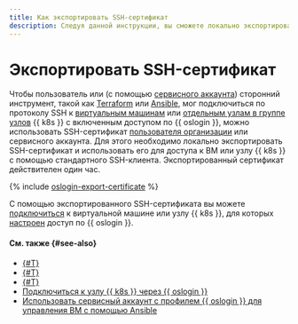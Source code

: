 ```yaml
---
title: Как экспортировать SSH-сертификат
description: Следуя данной инструкции, вы сможете локально экспортировать SSH-сертификат, чтобы использовать его для подключения через {{ oslogin }} к виртуальным машинам, для которых настроен доступ по {{ oslogin }}.
---
```


# Экспортировать SSH-сертификат

Чтобы пользователь или (с помощью [сервисного аккаунта](../../../iam/concepts/users/service-accounts.md)) сторонний инструмент, такой как [Terraform](https://www.terraform.io/) или [Ansible](https://www.ansible.com/), мог подключиться по протоколу SSH к [виртуальным машинам](../../concepts/vm.md#project) или [отдельным узлам в группе узлов](../../../managed-kubernetes/concepts/index.md#node-group) {{ k8s }} с включенным доступом по {{ oslogin }}, можно использовать SSH-сертификат [пользователя организации](../../../organization/concepts/membership.md) или сервисного аккаунта. Для этого необходимо локально экспортировать SSH-сертификат и использовать его для доступа к ВМ или узлу {{ k8s }} с помощью стандартного SSH-клиента. Экспортированный сертификат действителен один час.

{% include [oslogin-export-certificate](../../../_includes/compute/oslogin-export-certificate.md) %}

С помощью экспортированного SSH-сертификата вы можете [подключиться](./os-login.md#connect-with-ssh-client) к виртуальной машине или узлу {{ k8s }}, для которых [настроен](../vm-control/vm-update.md#enable-oslogin-access) доступ по {{ oslogin }}.

#### См. также {#see-also}

* [{#T}](../../../organization/operations/os-login-access.md)
* [{#T}](../../../organization/operations/add-ssh.md)
* [{#T}](./os-login.md)
* [Подключиться к узлу {{ k8s }} через {{ oslogin }}](../../../managed-kubernetes/operations/node-connect-oslogin.md)
* [Использовать сервисный аккаунт с профилем {{ oslogin }} для управления ВМ с помощью Ansible](../../../tutorials/security/sa-oslogin-ansible.md)